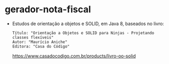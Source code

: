 # gerador-nota-fiscal

- Estudos de orientação a objetos e SOLID, em Java 8, baseados no livro:
 
    ```
    Título: "Orientação a Objetos e SOLID para Ninjas - Projetando classes flexíveis"
    Autor: "Maurício Aniche"
    Editora: "Casa do Código"
    ```
    
    https://www.casadocodigo.com.br/products/livro-oo-solid
